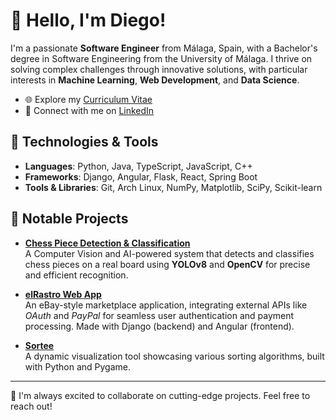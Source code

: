 # 👋 Hello, I'm Diego!

I'm a passionate **Software Engineer** from Málaga, Spain, with a Bachelor's degree in Software Engineering from the University of Málaga. I thrive on solving complex challenges through innovative solutions, with particular interests in **Machine Learning**, **Web Development**, and **Data Science**.

- 🌐 Explore my [Curriculum Vitae](https://deinigu.github.io/curriculum-vitae/)
- 💼 Connect with me on [LinkedIn](https://www.linkedin.com/in/dlreduello/)

## 🔧 Technologies & Tools

- **Languages**: Python, Java, TypeScript, JavaScript, C++
- **Frameworks**: Django, Angular, Flask, React, Spring Boot
- **Tools & Libraries**: Git, Arch Linux, NumPy, Matplotlib, SciPy, Scikit-learn

## 🧠 Notable Projects

- [**Chess Piece Detection & Classification**](https://github.com/Deinigu/TFG-Diego)  
A Computer Vision and AI-powered system that detects and classifies chess pieces on a real board using **YOLOv8** and **OpenCV** for precise and efficient recognition.

- [**elRastro Web App**](https://github.com/Deinigu/elRastro-fe)  
  An eBay-style marketplace application, integrating external APIs like _OAuth_ and _PayPal_ for seamless user authentication and payment processing. Made with Django (backend) and Angular (frontend).

- [**Sortee**](https://github.com/Deinigu/Sortee)  
  A dynamic visualization tool showcasing various sorting algorithms, built with Python and Pygame.

---

🚀 I'm always excited to collaborate on cutting-edge projects. Feel free to reach out!


